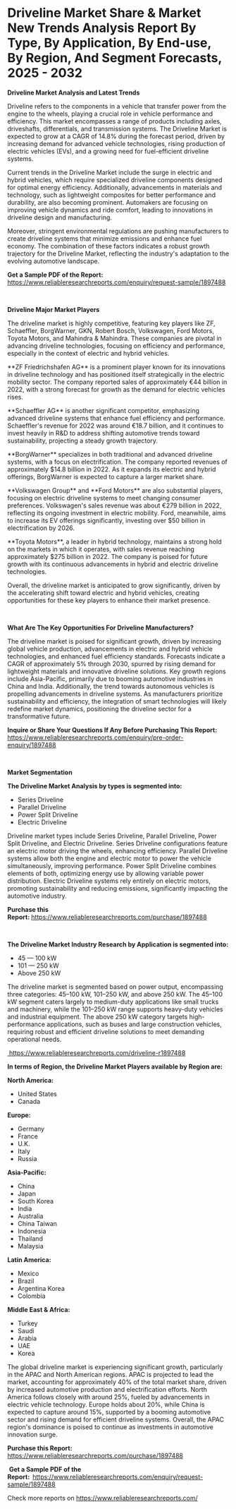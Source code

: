 <p><h1>Driveline Market Share & Market New Trends Analysis Report By Type, By Application, By End-use, By Region, And Segment Forecasts, 2025 - 2032</h1></p><p><strong>Driveline Market Analysis and Latest Trends</strong></p>
<p><p>Driveline refers to the components in a vehicle that transfer power from the engine to the wheels, playing a crucial role in vehicle performance and efficiency. This market encompasses a range of products including axles, driveshafts, differentials, and transmission systems. The Driveline Market is expected to grow at a CAGR of 14.8% during the forecast period, driven by increasing demand for advanced vehicle technologies, rising production of electric vehicles (EVs), and a growing need for fuel-efficient driveline systems.</p><p>Current trends in the Driveline Market include the surge in electric and hybrid vehicles, which require specialized driveline components designed for optimal energy efficiency. Additionally, advancements in materials and technology, such as lightweight composites for better performance and durability, are also becoming prominent. Automakers are focusing on improving vehicle dynamics and ride comfort, leading to innovations in driveline design and manufacturing.</p><p>Moreover, stringent environmental regulations are pushing manufacturers to create driveline systems that minimize emissions and enhance fuel economy. The combination of these factors indicates a robust growth trajectory for the Driveline Market, reflecting the industry's adaptation to the evolving automotive landscape.</p></p>
<p><strong>Get a Sample PDF of the Report:&nbsp;</strong> <a href="https://www.reliableresearchreports.com/enquiry/request-sample/1897488?utm_campaign=3253&utm_medium=2&utm_source=Github&utm_content=ia&utm_term=30032025&utm_id=driveline">https://www.reliableresearchreports.com/enquiry/request-sample/1897488</a></p>
<p>&nbsp;</p>
<p><strong>Driveline Major Market Players</strong></p>
<p><p>The driveline market is highly competitive, featuring key players like ZF, Schaeffler, BorgWarner, GKN, Robert Bosch, Volkswagen, Ford Motors, Toyota Motors, and Mahindra & Mahindra. These companies are pivotal in advancing driveline technologies, focusing on efficiency and performance, especially in the context of electric and hybrid vehicles.</p><p>**ZF Friedrichshafen AG** is a prominent player known for its innovations in driveline technology and has positioned itself strategically in the electric mobility sector. The company reported sales of approximately €44 billion in 2022, with a strong forecast for growth as the demand for electric vehicles rises.</p><p>**Schaeffler AG** is another significant competitor, emphasizing advanced driveline systems that enhance fuel efficiency and performance. Schaeffler's revenue for 2022 was around €18.7 billion, and it continues to invest heavily in R&D to address shifting automotive trends toward sustainability, projecting a steady growth trajectory.</p><p>**BorgWarner** specializes in both traditional and advanced driveline systems, with a focus on electrification. The company reported revenues of approximately $14.8 billion in 2022. As it expands its electric and hybrid offerings, BorgWarner is expected to capture a larger market share.</p><p>**Volkswagen Group** and **Ford Motors** are also substantial players, focusing on electric driveline systems to meet changing consumer preferences. Volkswagen's sales revenue was about €279 billion in 2022, reflecting its ongoing investment in electric mobility. Ford, meanwhile, aims to increase its EV offerings significantly, investing over $50 billion in electrification by 2026.</p><p>**Toyota Motors**, a leader in hybrid technology, maintains a strong hold on the markets in which it operates, with sales revenue reaching approximately $275 billion in 2022. The company is poised for future growth with its continuous advancements in hybrid and electric driveline technologies.</p><p>Overall, the driveline market is anticipated to grow significantly, driven by the accelerating shift toward electric and hybrid vehicles, creating opportunities for these key players to enhance their market presence.</p></p>
<p>&nbsp;</p>
<p><strong>What Are The Key Opportunities For Driveline Manufacturers?</strong></p>
<p><p>The driveline market is poised for significant growth, driven by increasing global vehicle production, advancements in electric and hybrid vehicle technologies, and enhanced fuel efficiency standards. Forecasts indicate a CAGR of approximately 5% through 2030, spurred by rising demand for lightweight materials and innovative driveline solutions. Key growth regions include Asia-Pacific, primarily due to booming automotive industries in China and India. Additionally, the trend towards autonomous vehicles is propelling advancements in driveline systems. As manufacturers prioritize sustainability and efficiency, the integration of smart technologies will likely redefine market dynamics, positioning the driveline sector for a transformative future.</p></p>
<p><strong>Inquire or Share Your Questions If Any Before Purchasing This Report:</strong> <a href="https://www.reliableresearchreports.com/enquiry/pre-order-enquiry/1897488?utm_campaign=3253&utm_medium=2&utm_source=Github&utm_content=ia&utm_term=30032025&utm_id=driveline">https://www.reliableresearchreports.com/enquiry/pre-order-enquiry/1897488</a></p>
<p>&nbsp;</p>
<p><strong>Market Segmentation</strong></p>
<p><strong>The Driveline Market Analysis by types is segmented into:</strong></p>
<p><ul><li>Series Driveline</li><li>Parallel Driveline</li><li>Power Split Driveline</li><li>Electric Driveline</li></ul></p>
<p><p>Driveline market types include Series Driveline, Parallel Driveline, Power Split Driveline, and Electric Driveline. Series Driveline configurations feature an electric motor driving the wheels, enhancing efficiency. Parallel Driveline systems allow both the engine and electric motor to power the vehicle simultaneously, improving performance. Power Split Driveline combines elements of both, optimizing energy use by allowing variable power distribution. Electric Driveline systems rely entirely on electric motors, promoting sustainability and reducing emissions, significantly impacting the automotive industry.</p></p>
<p><strong>Purchase this Report:&nbsp;</strong><a href="https://www.reliableresearchreports.com/purchase/1897488?utm_campaign=3253&utm_medium=2&utm_source=Github&utm_content=ia&utm_term=30032025&utm_id=driveline">https://www.reliableresearchreports.com/purchase/1897488</a></p>
<p>&nbsp;</p>
<p><strong>The Driveline Market Industry Research by Application is segmented into:</strong></p>
<p><ul><li>45 — 100 kW</li><li>101 — 250 kW</li><li>Above 250 kW</li></ul></p>
<p><p>The driveline market is segmented based on power output, encompassing three categories: 45–100 kW, 101–250 kW, and above 250 kW. The 45–100 kW segment caters largely to medium-duty applications like small trucks and machinery, while the 101–250 kW range supports heavy-duty vehicles and industrial equipment. The above 250 kW category targets high-performance applications, such as buses and large construction vehicles, requiring robust and efficient driveline solutions to meet demanding operational needs.</p></p>
<p><a href="https://www.reliableresearchreports.com/driveline-r1897488?utm_campaign=3253&utm_medium=2&utm_source=Github&utm_content=ia&utm_term=30032025&utm_id=driveline">&nbsp;https://www.reliableresearchreports.com/driveline-r1897488</a></p>
<p><strong>In terms of Region, the Driveline Market Players available by Region are:</strong></p>
<p>
    <p> <strong> North America: </strong>
        <ul>
            <li>United States</li>
            <li>Canada</li>
        </ul>
        </p> 
    <p> <strong> Europe: </strong>
        <ul>
            <li>Germany</li>
            <li>France</li>
            <li>U.K.</li>
            <li>Italy</li>
            <li>Russia</li>
        </ul>
        </p> 
    <p> <strong> Asia-Pacific: </strong>
        <ul>
            <li>China</li>
            <li>Japan</li>
            <li>South Korea</li>
            <li>India</li>
            <li>Australia</li>
            <li>China Taiwan</li>
            <li>Indonesia</li>
            <li>Thailand</li>
            <li>Malaysia</li>
        </ul>
        </p> 
    <p> <strong> Latin America: </strong>
        <ul>
            <li>Mexico</li>
            <li>Brazil</li>
            <li>Argentina Korea</li>
            <li>Colombia</li>
        </ul>
        </p> 
    <p> <strong> Middle East & Africa: </strong>
        <ul>
            <li>Turkey</li>
            <li>Saudi</li>
            <li>Arabia</li>
            <li>UAE</li>
            <li>Korea</li>
        </ul>
    </p>
    </p>
<p><p>The global driveline market is experiencing significant growth, particularly in the APAC and North American regions. APAC is projected to lead the market, accounting for approximately 40% of the total market share, driven by increased automotive production and electrification efforts. North America follows closely with around 25%, fueled by advancements in electric vehicle technology. Europe holds about 20%, while China is expected to capture around 15%, supported by a booming automotive sector and rising demand for efficient driveline systems. Overall, the APAC region's dominance is poised to continue as investments in automotive innovation surge.</p></p>
<p><strong>Purchase this Report: </strong><a href="https://www.reliableresearchreports.com/purchase/1897488?utm_campaign=3253&utm_medium=2&utm_source=Github&utm_content=ia&utm_term=30032025&utm_id=driveline">https://www.reliableresearchreports.com/purchase/1897488</a></p>
<p>&nbsp;<strong>Get a Sample PDF of the Report:&nbsp;&nbsp;</strong><a href="https://www.reliableresearchreports.com/enquiry/request-sample/1897488?utm_campaign=3253&utm_medium=2&utm_source=Github&utm_content=ia&utm_term=30032025&utm_id=driveline">https://www.reliableresearchreports.com/enquiry/request-sample/1897488</a></p>
<p><strong></strong></p>
<p>Check more reports on <a href="https://www.reliableresearchreports.com/?utm_campaign=3253&utm_medium=2&utm_source=Github&utm_content=ia&utm_term=30032025&utm_id=driveline">https://www.reliableresearchreports.com/</a></p>